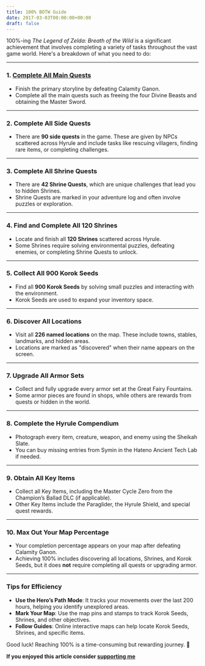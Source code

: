 ```yaml
---
title: 100% BOTW Guide
date: 2017-03-03T00:00:00+00:00
draft: false
---
```

100%-ing _The Legend of Zelda: Breath of the Wild_ is a significant achievement that involves completing a variety of tasks throughout the vast game world. Here's a breakdown of what you need to do:

---

### **1. [Complete All Main Quests](https://howto100.guide/all_main_quests_botw)**

- Finish the primary storyline by defeating Calamity Ganon.
- Complete all the main quests such as freeing the four Divine Beasts and obtaining the Master Sword.

---

### **2. Complete All Side Quests**

- There are **90 side quests** in the game. These are given by NPCs scattered across Hyrule and include tasks like rescuing villagers, finding rare items, or completing challenges.

---

### **3. Complete All Shrine Quests**

- There are **42 Shrine Quests**, which are unique challenges that lead you to hidden Shrines.
- Shrine Quests are marked in your adventure log and often involve puzzles or exploration.

---

### **4. Find and Complete All 120 Shrines**

- Locate and finish all **120 Shrines** scattered across Hyrule.
- Some Shrines require solving environmental puzzles, defeating enemies, or completing Shrine Quests to unlock.

---

### **5. Collect All 900 Korok Seeds**

- Find all **900 Korok Seeds** by solving small puzzles and interacting with the environment.
- Korok Seeds are used to expand your inventory space.

---

### **6. Discover All Locations**

- Visit all **226 named locations** on the map. These include towns, stables, landmarks, and hidden areas.
- Locations are marked as "discovered" when their name appears on the screen.

---

### **7. Upgrade All Armor Sets**

- Collect and fully upgrade every armor set at the Great Fairy Fountains.
- Some armor pieces are found in shops, while others are rewards from quests or hidden in the world.

---

### **8. Complete the Hyrule Compendium**

- Photograph every item, creature, weapon, and enemy using the Sheikah Slate.
- You can buy missing entries from Symin in the Hateno Ancient Tech Lab if needed.

---

### **9. Obtain All Key Items**

- Collect all Key Items, including the Master Cycle Zero from the Champion’s Ballad DLC (if applicable).
- Other Key Items include the Paraglider, the Hyrule Shield, and special quest rewards.

---

### **10. Max Out Your Map Percentage**

- Your completion percentage appears on your map after defeating Calamity Ganon.
- Achieving 100% includes discovering all locations, Shrines, and Korok Seeds, but it does **not** require completing all quests or upgrading armor.

---

### **Tips for Efficiency**

- **Use the Hero’s Path Mode**: It tracks your movements over the last 200 hours, helping you identify unexplored areas.
- **Mark Your Map**: Use the map pins and stamps to track Korok Seeds, Shrines, and other objectives.
- **Follow Guides**: Online interactive maps can help locate Korok Seeds, Shrines, and specific items.

Good luck! Reaching 100% is a time-consuming but rewarding journey. 🌟

**If you enjoyed this article consider [supporting me](https://howto100.guide/donate)**